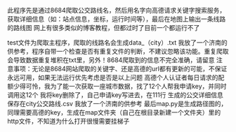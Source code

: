 此程序先是通过8684爬取公交路线名，然后用名字向高德请求关键字搜索服务，获取详细信息（如：站点信息，坐标，运行时间等），最后在地图上输出一条线路的路线图
网上有很多类似的博客教程，但都过时了目前一个都运行不了

test文件为爬取主程序，爬取的线路名会生成data_（city）.txt   我放了一个济南的供参考，程序自带一个检查是否有重复文件的判断，不建议忽略该功能。重复爬取会导致数据重复堆积在txt里，另外！8684爬取到的信息不完全准确，请留意
注意事项：无论是8684网站爬取的关键字、还是高德的url都有更新的可能，不保证永远可用，如果无法运行优先考虑是否是以上问题
          高德个人认证者每日请求的配额少得可怜，我为了能一次获取一座城市数据，找了12个人帮我申请key，并同时调用这12个
          我将key删除了，自己申请key写进去，在111行
生成的公交详细信息保存在city公交路线.csv  我放了一个济南的供参考
最后map.py是生成路径图的，同理需要高德的key，生成在map文件夹（自己在根目录新建一个文件夹）里的http文件，不知道为什么打开很慢需要挂梯子

